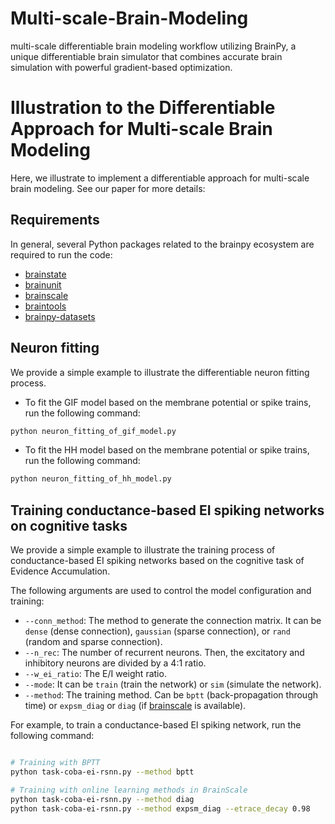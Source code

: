 # Multi-scale-Brain-Modeling
multi-scale differentiable brain modeling workflow utilizing BrainPy, a unique differentiable brain simulator that combines accurate brain simulation with powerful gradient-based optimization.

# Illustration to the Differentiable Approach for Multi-scale Brain Modeling

Here, we illustrate to implement a differentiable approach for multi-scale brain modeling.
See our paper for more details:

## Requirements

In general, several Python packages related to the brainpy ecosystem are required to run the code:

- [brainstate](https://github.com/chaoming0625/brainstate)
- [brainunit](https://github.com/chaoming0625/brainunit)
- [brainscale](https://github.com/chaoming0625/brainscale)
- [braintools](https://github.com/chaoming0625/braintools)
- [brainpy-datasets](https://github.com/chaoming0625/braindata)

## Neuron fitting

We provide a simple example to illustrate the differentiable neuron fitting process.
    
- To fit the GIF model based on the membrane potential or spike trains, run the following command:

```bash
python neuron_fitting_of_gif_model.py
```

- To fit the HH model based on the membrane potential or spike trains, run the following command:

```bash 
python neuron_fitting_of_hh_model.py
```

## Training conductance-based EI spiking networks on cognitive tasks

We provide a simple example to illustrate the training process of conductance-based EI 
spiking networks based on the cognitive task of Evidence Accumulation.

The following arguments are used to control the model configuration and training:

- ``--conn_method``: The method to generate the connection matrix. It can be ``dense`` (dense connection), ``gaussian`` (sparse connection), or ``rand`` (random and sparse connection).
- ``--n_rec``: The number of recurrent neurons. Then, the excitatory and inhibitory neurons are divided by a 4:1 ratio.
- ``--w_ei_ratio``: The E/I weight ratio.
- ``--mode``: It can be ``train`` (train the network) or ``sim`` (simulate the network).
- ``--method``: The training method. Can be ``bptt`` (back-propagation through time) or ``expsm_diag`` or ``diag`` (if [brainscale](https://github.com/brainpy/brainscale) is available).


For example, to train a conductance-based EI spiking network, run the following command:

```bash

# Training with BPTT
python task-coba-ei-rsnn.py --method bptt

# Training with online learning methods in BrainScale
python task-coba-ei-rsnn.py --method diag
python task-coba-ei-rsnn.py --method expsm_diag --etrace_decay 0.98
```
